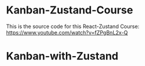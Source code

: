 # Kanban-Zustand-Course
This is the source code for this React-Zustand Course:
https://www.youtube.com/watch?v=fZPgBnL2x-Q
# Kanban-with-Zustand
